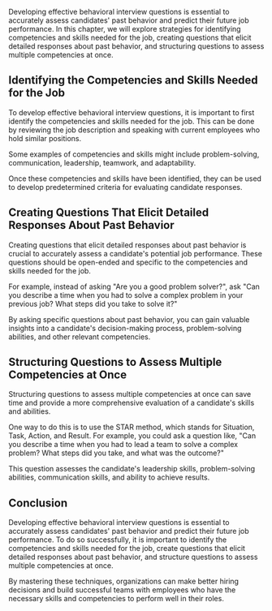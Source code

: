 
Developing effective behavioral interview questions is essential to accurately assess candidates' past behavior and predict their future job performance. In this chapter, we will explore strategies for identifying competencies and skills needed for the job, creating questions that elicit detailed responses about past behavior, and structuring questions to assess multiple competencies at once.

Identifying the Competencies and Skills Needed for the Job
----------------------------------------------------------

To develop effective behavioral interview questions, it is important to first identify the competencies and skills needed for the job. This can be done by reviewing the job description and speaking with current employees who hold similar positions.

Some examples of competencies and skills might include problem-solving, communication, leadership, teamwork, and adaptability.

Once these competencies and skills have been identified, they can be used to develop predetermined criteria for evaluating candidate responses.

Creating Questions That Elicit Detailed Responses About Past Behavior
---------------------------------------------------------------------

Creating questions that elicit detailed responses about past behavior is crucial to accurately assess a candidate's potential job performance. These questions should be open-ended and specific to the competencies and skills needed for the job.

For example, instead of asking "Are you a good problem solver?", ask "Can you describe a time when you had to solve a complex problem in your previous job? What steps did you take to solve it?"

By asking specific questions about past behavior, you can gain valuable insights into a candidate's decision-making process, problem-solving abilities, and other relevant competencies.

Structuring Questions to Assess Multiple Competencies at Once
-------------------------------------------------------------

Structuring questions to assess multiple competencies at once can save time and provide a more comprehensive evaluation of a candidate's skills and abilities.

One way to do this is to use the STAR method, which stands for Situation, Task, Action, and Result. For example, you could ask a question like, "Can you describe a time when you had to lead a team to solve a complex problem? What steps did you take, and what was the outcome?"

This question assesses the candidate's leadership skills, problem-solving abilities, communication skills, and ability to achieve results.

Conclusion
----------

Developing effective behavioral interview questions is essential to accurately assess candidates' past behavior and predict their future job performance. To do so successfully, it is important to identify the competencies and skills needed for the job, create questions that elicit detailed responses about past behavior, and structure questions to assess multiple competencies at once.

By mastering these techniques, organizations can make better hiring decisions and build successful teams with employees who have the necessary skills and competencies to perform well in their roles.
